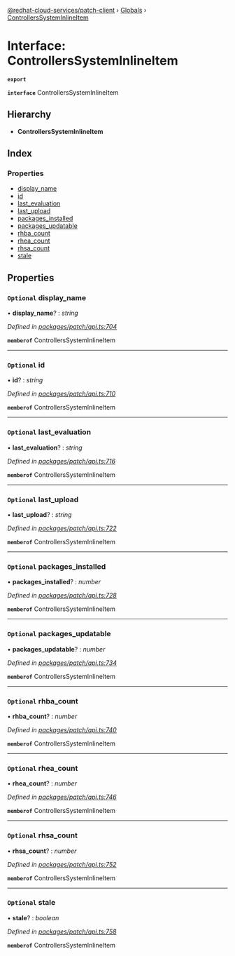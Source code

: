 [@redhat-cloud-services/patch-client](../README.md) › [Globals](../globals.md) › [ControllersSystemInlineItem](controllerssysteminlineitem.md)

# Interface: ControllersSystemInlineItem

**`export`** 

**`interface`** ControllersSystemInlineItem

## Hierarchy

* **ControllersSystemInlineItem**

## Index

### Properties

* [display_name](controllerssysteminlineitem.md#optional-display_name)
* [id](controllerssysteminlineitem.md#optional-id)
* [last_evaluation](controllerssysteminlineitem.md#optional-last_evaluation)
* [last_upload](controllerssysteminlineitem.md#optional-last_upload)
* [packages_installed](controllerssysteminlineitem.md#optional-packages_installed)
* [packages_updatable](controllerssysteminlineitem.md#optional-packages_updatable)
* [rhba_count](controllerssysteminlineitem.md#optional-rhba_count)
* [rhea_count](controllerssysteminlineitem.md#optional-rhea_count)
* [rhsa_count](controllerssysteminlineitem.md#optional-rhsa_count)
* [stale](controllerssysteminlineitem.md#optional-stale)

## Properties

### `Optional` display_name

• **display_name**? : *string*

*Defined in [packages/patch/api.ts:704](https://github.com/RedHatInsights/javascript-clients/blob/fcfdd3c/packages/patch/api.ts#L704)*

**`memberof`** ControllersSystemInlineItem

___

### `Optional` id

• **id**? : *string*

*Defined in [packages/patch/api.ts:710](https://github.com/RedHatInsights/javascript-clients/blob/fcfdd3c/packages/patch/api.ts#L710)*

**`memberof`** ControllersSystemInlineItem

___

### `Optional` last_evaluation

• **last_evaluation**? : *string*

*Defined in [packages/patch/api.ts:716](https://github.com/RedHatInsights/javascript-clients/blob/fcfdd3c/packages/patch/api.ts#L716)*

**`memberof`** ControllersSystemInlineItem

___

### `Optional` last_upload

• **last_upload**? : *string*

*Defined in [packages/patch/api.ts:722](https://github.com/RedHatInsights/javascript-clients/blob/fcfdd3c/packages/patch/api.ts#L722)*

**`memberof`** ControllersSystemInlineItem

___

### `Optional` packages_installed

• **packages_installed**? : *number*

*Defined in [packages/patch/api.ts:728](https://github.com/RedHatInsights/javascript-clients/blob/fcfdd3c/packages/patch/api.ts#L728)*

**`memberof`** ControllersSystemInlineItem

___

### `Optional` packages_updatable

• **packages_updatable**? : *number*

*Defined in [packages/patch/api.ts:734](https://github.com/RedHatInsights/javascript-clients/blob/fcfdd3c/packages/patch/api.ts#L734)*

**`memberof`** ControllersSystemInlineItem

___

### `Optional` rhba_count

• **rhba_count**? : *number*

*Defined in [packages/patch/api.ts:740](https://github.com/RedHatInsights/javascript-clients/blob/fcfdd3c/packages/patch/api.ts#L740)*

**`memberof`** ControllersSystemInlineItem

___

### `Optional` rhea_count

• **rhea_count**? : *number*

*Defined in [packages/patch/api.ts:746](https://github.com/RedHatInsights/javascript-clients/blob/fcfdd3c/packages/patch/api.ts#L746)*

**`memberof`** ControllersSystemInlineItem

___

### `Optional` rhsa_count

• **rhsa_count**? : *number*

*Defined in [packages/patch/api.ts:752](https://github.com/RedHatInsights/javascript-clients/blob/fcfdd3c/packages/patch/api.ts#L752)*

**`memberof`** ControllersSystemInlineItem

___

### `Optional` stale

• **stale**? : *boolean*

*Defined in [packages/patch/api.ts:758](https://github.com/RedHatInsights/javascript-clients/blob/fcfdd3c/packages/patch/api.ts#L758)*

**`memberof`** ControllersSystemInlineItem

